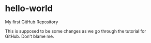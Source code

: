 hello-world
===========

My first GitHub Repository

This is supposed to be some changes as we go through the tutorial for GitHub. Don't blame me.
